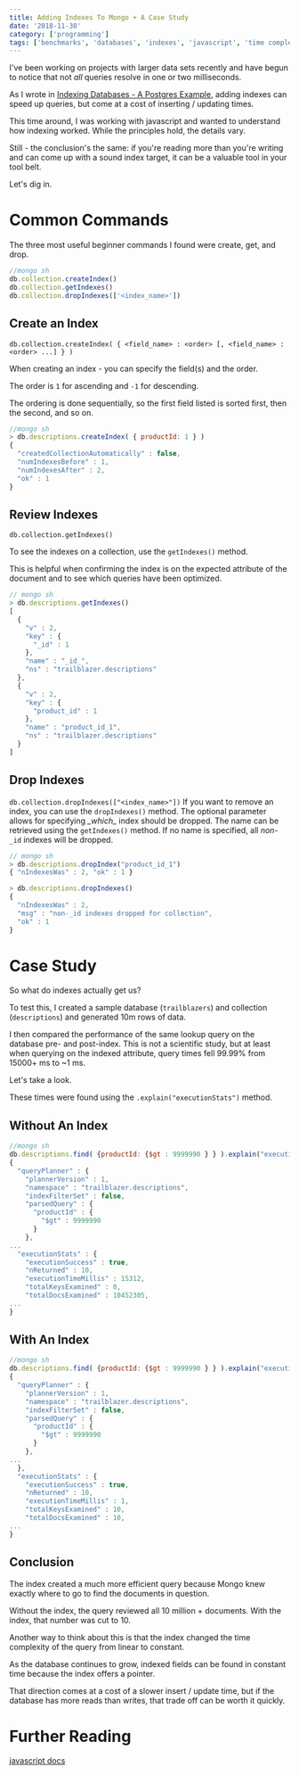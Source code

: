 ```yaml
---
title: Adding Indexes To Mongo + A Case Study
date: '2018-11-30'
category: ['programming']
tags: ['benchmarks', 'databases', 'indexes', 'javascript', 'time complexity']
---
```


I've been working on projects with larger data sets recently and have begun to notice that not _all_ queries resolve in one or two milliseconds.

As I wrote in [Indexing Databases - A Postgres Example](../../2018-11-22/indexing-databases-a-postgres-example), adding indexes can speed up queries, but come at a cost of inserting / updating times.

This time around, I was working with javascript and wanted to understand how indexing worked. While the principles hold, the details vary.

Still - the conclusion's the same: if you're reading more than you're writing and can come up with a sound index target, it can be a valuable tool in your tool belt.

Let's dig in.

# Common Commands

The three most useful beginner commands I found were create, get, and drop.

```javascript
//mongo sh
db.collection.createIndex()
db.collection.getIndexes()
db.collection.dropIndexes(['<index_name>'])
```

## Create an Index

`db.collection.createIndex( { <field_name> : <order> [, <field_name> : <order> ...] } )`

When creating an index - you can specify the field(s) and the order.

The order is `1` for ascending and `-1` for descending.

The ordering is done sequentially, so the first field listed is sorted first, then the second, and so on.

```javascript
//mongo sh
> db.descriptions.createIndex( { productId: 1 } )
{
  "createdCollectionAutomatically" : false,
  "numIndexesBefore" : 1,
  "numIndexesAfter" : 2,
  "ok" : 1
}
```

## Review Indexes

`db.collection.getIndexes()`

To see the indexes on a collection, use the `getIndexes()` method.

This is helpful when confirming the index is on the expected attribute of the document and to see which queries have been optimized.

```javascript
// mongo sh
> db.descriptions.getIndexes()
[
  {
    "v" : 2,
    "key" : {
      "_id" : 1
    },
    "name" : "_id_",
    "ns" : "trailblazer.descriptions"
  },
  {
    "v" : 2,
    "key" : {
      "product_id" : 1
    },
    "name" : "product_id_1",
    "ns" : "trailblazer.descriptions"
  }
]
```

## Drop Indexes

`db.collection.dropIndexes(["<index_name>"])` If you want to remove an index, you can use the `dropIndexes()` method. The optional parameter allows for specifying *\_*which*\_* index should be dropped. The name can be retrieved using the `getIndexes()` method. If no name is specified, all _non_-`_id` indexes will be dropped.

```javascript
// mongo sh
> db.descriptions.dropIndex("product_id_1")
{ "nIndexesWas" : 2, "ok" : 1 }

> db.descriptions.dropIndexes()
{
  "nIndexesWas" : 2,
  "msg" : "non-_id indexes dropped for collection",
  "ok" : 1
}
```

# Case Study

So what do indexes actually get us?

To test this, I created a sample database (`trailblazers`) and collection (`descriptions`) and generated 10m rows of data.

I then compared the performance of the same lookup query on the database pre- and post-index. This is not a scientific study, but at least when querying on the indexed attribute, query times fell 99.99% from 15000+ ms to ~1 ms.

Let's take a look.

These times were found using the `.explain("executionStats")` method.

## Without An Index

```javascript
//mongo sh
db.descriptions.find( {productId: {$gt : 9999990 } } ).explain("executionStats")
{
  "queryPlanner" : {
    "plannerVersion" : 1,
    "namespace" : "trailblazer.descriptions",
    "indexFilterSet" : false,
    "parsedQuery" : {
      "productId" : {
        "$gt" : 9999990
      }
    },
...
  "executionStats" : {
    "executionSuccess" : true,
    "nReturned" : 10,
    "executionTimeMillis" : 15312,
    "totalKeysExamined" : 0,
    "totalDocsExamined" : 10452305,
...
}
```

## With An Index

```javascript
//mongo sh
db.descriptions.find( {productId: {$gt : 9999990 } } ).explain("executionStats")
{
  "queryPlanner" : {
    "plannerVersion" : 1,
    "namespace" : "trailblazer.descriptions",
    "indexFilterSet" : false,
    "parsedQuery" : {
      "productId" : {
        "$gt" : 9999990
      }
    },
...
  },
  "executionStats" : {
    "executionSuccess" : true,
    "nReturned" : 10,
    "executionTimeMillis" : 1,
    "totalKeysExamined" : 10,
    "totalDocsExamined" : 10,
...
}
```

## Conclusion

The index created a much more efficient query because Mongo knew exactly where to go to find the documents in question.

Without the index, the query reviewed all 10 million + documents. With the index, that number was cut to 10.

Another way to think about this is that the index changed the time complexity of the query from linear to constant.

As the database continues to grow, indexed fields can be found in constant time because the index offers a pointer.

That direction comes at a cost of a slower insert / update time, but if the database has more reads than writes, that trade off can be worth it quickly.

# Further Reading

[javascript docs](https://docs.javascript.com/manual/indexes/#create-an-index)
